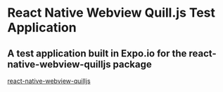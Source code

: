 # React Native Webview Quill.js Test Application
## A test application built in Expo.io for the react-native-webview-quilljs package

[react-native-webview-quilljs](https://github.com/reggie3/react-native-webview-quilljs)